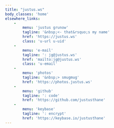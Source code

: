 ```yaml
---
title: "justus.ws"
body_classes: 'home'
elsewhere_links:
    -
        menu: 'justus grunow'
        tagline: '&nbsp;<- that&rsquo;s my name'
        href: 'https://justus.ws'
        class: 'u-url u-uid'
    -
        menu: 'e-mail'
        tagline: ': jg@justus.ws'
        href: 'mailto:jg@justus.ws'
        class: 'u-email'
    - 
        menu: 'photos'
        tagline: '&nbsp;> smugmug'
        href: 'https://photos.justus.ws'
    - 
        menu: 'github'
        tagline: ': code'
        href: 'https://github.com/justusthane'
    - 
        menu: 'keybase'
        tagline: ': encrypt'
        href: 'https://keybase.io/justusthane'
---
```

